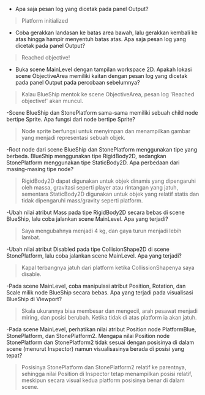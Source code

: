 - Apa saja pesan log yang dicetak pada panel Output?
> Platform initialized


- Coba gerakkan landasan ke batas area bawah, lalu gerakkan kembali ke atas hingga hampir menyentuh batas atas. 
Apa saja pesan log yang dicetak pada panel Output?
> Reached objective!

- Buka scene MainLevel dengan tampilan workspace 2D. Apakah lokasi scene ObjectiveArea memiliki kaitan dengan pesan log yang dicetak pada panel Output pada percobaan sebelumnya?
> Kalau BlueShip mentok ke scene ObjectiveArea, pesan log 'Reached objective!' akan muncul.

-Scene BlueShip dan StonePlatform sama-sama memiliki sebuah child node bertipe Sprite. Apa fungsi dari node bertipe Sprite?
> Node sprite berfungsi untuk menyimpan dan menampilkan gambar yang menjadi representasi sebuah objek.

-Root node dari scene BlueShip dan StonePlatform menggunakan tipe yang berbeda. 
BlueShip menggunakan tipe RigidBody2D, sedangkan StonePlatform menggunakan tipe StaticBody2D. 
Apa perbedaan dari masing-masing tipe node?
> RigidBody2D dapat digunakan untuk objek dinamis yang dipengaruhi oleh massa, gravitasi seperti player 
atau rintangan yang jatuh,
sementara StaticBody2D digunakan untuk objek yang relatif statis dan tidak dipengaruhi mass/gravity seperti platform.

-Ubah nilai atribut Mass pada tipe RigidBody2D secara bebas di scene BlueShip, 
lalu coba jalankan scene MainLevel. Apa yang terjadi?
> Saya mengubahnya menjadi 4 kg, dan gaya turun menjadi lebih lambat.

-Ubah nilai atribut Disabled pada tipe CollisionShape2D di scene StonePlatform, 
lalu coba jalankan scene MainLevel. Apa yang terjadi?
>  Kapal terbangnya jatuh dari platform ketika CollissionShapenya saya disable.

-Pada scene MainLevel, coba manipulasi atribut Position, Rotation, dan Scale milik node BlueShip secara bebas. 
Apa yang terjadi pada visualisasi BlueShip di Viewport?
> Skala ukurannya bisa membesar dan mengecil, arah pesawat menjadi miring, dan posisi berubah. 
Ketika tidak di atas platform ia akan jatuh.

-Pada scene MainLevel, perhatikan nilai atribut Position node PlatformBlue, StonePlatform, dan StonePlatform2. 
Mengapa nilai Position node StonePlatform dan StonePlatform2 tidak sesuai dengan posisinya di dalam scene (menurut Inspector) 
namun visualisasinya berada di posisi yang tepat?
> Posisinya StonePlatform dan StonePlatform2 relatif ke parentnya,
sehingga nilai Position di Inspector tetap menampilkan posisi relatif, 
meskipun secara visual kedua platform posisinya benar di dalam scene.
